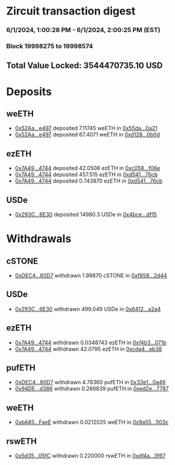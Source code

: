 # Zircuit transaction digest
### 6/1/2024, 1:00:28 PM - 6/1/2024, 2:00:25 PM (EST)
### Block 19998275 to 19998574

## Total Value Locked: 3544470735.10 USD

# Deposits
## weETH
- [0x52Aa...e497](https://etherscan.io/address/0x52Aa899454998Be5b000Ad077a46Bbe360F4e497) deposited 7.11745 weETH in [0x55da...0a21](https://etherscan.io/tx/0x52Aa899454998Be5b000Ad077a46Bbe360F4e497)
- [0x52Aa...e497](https://etherscan.io/address/0x52Aa899454998Be5b000Ad077a46Bbe360F4e497) deposited 67.4071 weETH in [0xd128...0b0d](https://etherscan.io/tx/0x52Aa899454998Be5b000Ad077a46Bbe360F4e497)
## ezETH
- [0x7A49...4744](https://etherscan.io/address/0x7A493Be5c2ce014cD049Bf178a1ac0Db1B434744) deposited 42.0508 ezETH in [0xc058...f06e](https://etherscan.io/tx/0x7A493Be5c2ce014cD049Bf178a1ac0Db1B434744)
- [0x7A49...4744](https://etherscan.io/address/0x7A493Be5c2ce014cD049Bf178a1ac0Db1B434744) deposited 457.515 ezETH in [0xd541...76cb](https://etherscan.io/tx/0x7A493Be5c2ce014cD049Bf178a1ac0Db1B434744)
- [0x7A49...4744](https://etherscan.io/address/0x7A493Be5c2ce014cD049Bf178a1ac0Db1B434744) deposited 0.743870 ezETH in [0xd541...76cb](https://etherscan.io/tx/0x7A493Be5c2ce014cD049Bf178a1ac0Db1B434744)
## USDe
- [0x293C...6E30](https://etherscan.io/address/0x293C6937D8D82e05B01335F7B33FBA0c8e256E30) deposited 14980.3 USDe in [0x4bce...df15](https://etherscan.io/tx/0x293C6937D8D82e05B01335F7B33FBA0c8e256E30)
# Withdrawals
## cSTONE
- [0xDEC4...80D7](https://etherscan.io/address/0xDEC4FEFEf7ce8f4AF068BF6861F99999E01c80D7) withdrawn 1.99870 cSTONE in [0xf858...2d44](https://etherscan.io/tx/0xDEC4FEFEf7ce8f4AF068BF6861F99999E01c80D7)
## USDe
- [0x293C...6E30](https://etherscan.io/address/0x293C6937D8D82e05B01335F7B33FBA0c8e256E30) withdrawn 499.049 USDe in [0x6412...a2a4](https://etherscan.io/tx/0x293C6937D8D82e05B01335F7B33FBA0c8e256E30)
## ezETH
- [0x7A49...4744](https://etherscan.io/address/0x7A493Be5c2ce014cD049Bf178a1ac0Db1B434744) withdrawn 0.0348743 ezETH in [0xf4b3...071b](https://etherscan.io/tx/0x7A493Be5c2ce014cD049Bf178a1ac0Db1B434744)
- [0x7A49...4744](https://etherscan.io/address/0x7A493Be5c2ce014cD049Bf178a1ac0Db1B434744) withdrawn 42.0795 ezETH in [0xcda4...eb38](https://etherscan.io/tx/0x7A493Be5c2ce014cD049Bf178a1ac0Db1B434744)
## pufETH
- [0xDEC4...80D7](https://etherscan.io/address/0xDEC4FEFEf7ce8f4AF068BF6861F99999E01c80D7) withdrawn 4.78360 pufETH in [0x33e1...0a46](https://etherscan.io/tx/0xDEC4FEFEf7ce8f4AF068BF6861F99999E01c80D7)
- [0x94DE...d386](https://etherscan.io/address/0x94DE908c5Cc5CADec9c98047Be148036279dd386) withdrawn 0.266839 pufETH in [0xed2e...7787](https://etherscan.io/tx/0x94DE908c5Cc5CADec9c98047Be148036279dd386)
## weETH
- [0xbA85...FaeE](https://etherscan.io/address/0xbA85e7B5Fc623014cCd394bBca960b1D8455FaeE) withdrawn 0.0212025 weETH in [0x9a55...503c](https://etherscan.io/tx/0xbA85e7B5Fc623014cCd394bBca960b1D8455FaeE)
## rswETH
- [0x5d35...05fC](https://etherscan.io/address/0x5d356FB83A23fc5d92Cc4256045e2f12504205fC) withdrawn 0.220000 rswETH in [0xdf4a...3f67](https://etherscan.io/tx/0x5d356FB83A23fc5d92Cc4256045e2f12504205fC)
